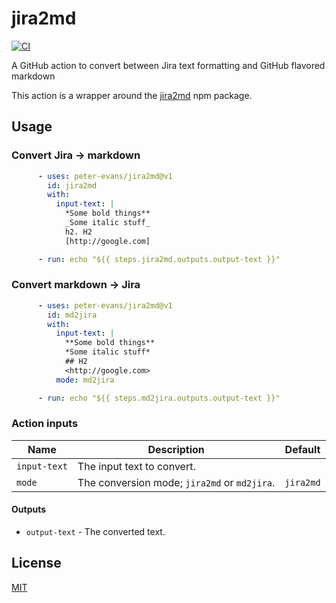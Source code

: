 # jira2md
[![CI](https://github.com/peter-evans/jira2md/workflows/CI/badge.svg)](https://github.com/peter-evans/jira2md/actions?query=workflow%3ACI)

A GitHub action to convert between Jira text formatting and GitHub flavored markdown

This action is a wrapper around the [jira2md](https://www.npmjs.com/package/jira2md) npm package.

## Usage

### Convert Jira -> markdown

```yml
      - uses: peter-evans/jira2md@v1
        id: jira2md
        with:
          input-text: |
            *Some bold things**
            _Some italic stuff_
            h2. H2
            [http://google.com]

      - run: echo "${{ steps.jira2md.outputs.output-text }}"
```

### Convert markdown -> Jira

```yml
      - uses: peter-evans/jira2md@v1
        id: md2jira
        with:
          input-text: |
            **Some bold things**
            *Some italic stuff*
            ## H2
            <http://google.com>
          mode: md2jira

      - run: echo "${{ steps.md2jira.outputs.output-text }}"
```

### Action inputs

| Name | Description | Default |
| --- | --- | --- |
| `input-text` | The input text to convert. | |
| `mode` | The conversion mode; `jira2md` or `md2jira`. | `jira2md` |

#### Outputs

- `output-text` - The converted text.

## License

[MIT](LICENSE)
